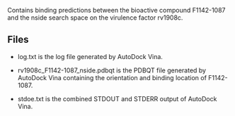 Contains binding predictions between the bioactive compound F1142-1087 and the nside search space on the virulence factor rv1908c.

## Files

- log.txt is the log file generated by AutoDock Vina.

- rv1908c_F1142-1087_nside.pdbqt is the PDBQT file generated by AutoDock Vina containing the orientation and binding location of F1142-1087.

- stdoe.txt is the combined STDOUT and STDERR output of AutoDock Vina.

